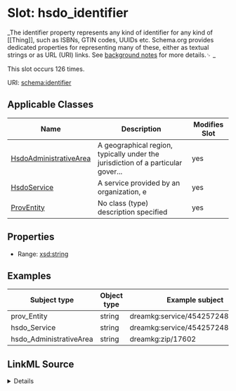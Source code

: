 

# Slot: hsdo_identifier


_The identifier property represents any kind of identifier for any kind of [[Thing]], such as ISBNs, GTIN codes, UUIDs etc. Schema.org provides dedicated properties for representing many of these, either as textual strings or as URL (URI) links. See [background notes](/docs/datamodel.html#identifierBg) for more details.␊        _






This slot occurs 126 times.


URI: [schema:identifier](http://schema.org/identifier)



<!-- no inheritance hierarchy -->





## Applicable Classes

| Name | Description | Modifies Slot |
| --- | --- | --- |
| [HsdoAdministrativeArea](../classes/HsdoAdministrativeArea.md) | A geographical region, typically under the jurisdiction of a particular gover... |  yes  |
| [HsdoService](../classes/HsdoService.md) | A service provided by an organization, e |  yes  |
| [ProvEntity](../classes/ProvEntity.md) | No class (type) description specified |  yes  |







## Properties

* Range: [xsd:string](http://www.w3.org/2001/XMLSchema#string)






## Examples

| Subject type | Object type | Example subject | Example object | Occurrences |
| --- | --- | --- | --- | --- |
| prov_Entity | string | dreamkg:service/4542572480692224 | 4542572480692224 | 126 |
| hsdo_Service | string | dreamkg:service/4542572480692224 | 4542572480692224 | 87 |
| hsdo_AdministrativeArea | string | dreamkg:zip/17602 | 17602 | 39 |




## LinkML Source

<details>

```yaml
name: hsdo_identifier
annotations:
  count:
    tag: count
    value: 126
description: 'The identifier property represents any kind of identifier for any kind
  of [[Thing]], such as ISBNs, GTIN codes, UUIDs etc. Schema.org provides dedicated
  properties for representing many of these, either as textual strings or as URL (URI)
  links. See [background notes](/docs/datamodel.html#identifierBg) for more details.␊        '
examples:
- object:
    example_object: '4542572480692224'
    example_object_type: string
    example_predicate: schema:identifier
    example_subject: dreamkg:service/4542572480692224
    example_subject_type: prov_Entity
- object:
    example_object: '4542572480692224'
    example_object_type: string
    example_predicate: schema:identifier
    example_subject: dreamkg:service/4542572480692224
    example_subject_type: hsdo_Service
- object:
    example_object: '17602'
    example_object_type: string
    example_predicate: schema:identifier
    example_subject: dreamkg:zip/17602
    example_subject_type: hsdo_AdministrativeArea
from_schema: dream-kg
rank: 1000
slot_uri: schema:identifier
alias: hsdo_identifier
domain_of:
- hsdo_AdministrativeArea
- hsdo_Service
- prov_Entity
range: string

```
</details>